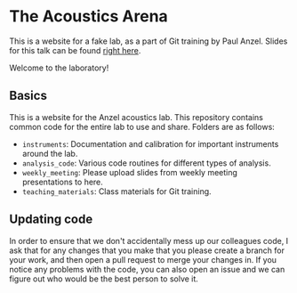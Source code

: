 # The Acoustics Arena

This is a website for a fake lab, as a part of Git training by Paul Anzel. Slides for this talk can be found [right here](https://docs.google.com/presentation/d/1njdRK0la0cCh3AiPoYeOiqgw36jRGnt70Gz80emG9Sc/edit?usp=sharing).

Welcome to the laboratory!

## Basics

This is a website for the Anzel acoustics lab. This repository contains common code for the entire lab to use and share. Folders are as follows:

- `instruments`: Documentation and calibration for important instruments around the lab.
- `analysis_code`: Various code routines for different types of analysis.
- `weekly_meeting`: Please upload slides from weekly meeting presentations to here.
- `teaching_materials`: Class materials for Git training.

## Updating code

In order to ensure that we don't accidentally mess up our colleagues code, I ask that for any changes that you make that you please create a branch for your work, and then open a pull request to merge your changes in. If you notice any problems with the code, you can also open an issue and we can figure out who would be the best person to solve it.

